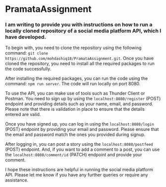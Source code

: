 # PramataAssignment

### I am writing to provide you with instructions on how to run a locally cloned repository of a social media platform API, which I have developed.

To begin with, you need to clone the repository using the following command: `git clone https://github.com/mohdashiq18/PramataAssignment.git`. Once you have cloned the repository, you need to install all the required packages to run the code successfully.

After installing the required packages, you can run the code using the command: `npm run server`. The code will run locally on port 8080.

To use the API, you can make use of tools such as Thunder Client or Postman. You need to sign up by using the `localhost:8080/register` (POST) endpoint and providing details such as your name, email, and password. Please note that there is validation in place to ensure that the details entered are valid.

Once you have signed up, you can log in using the `localhost:8080/login` (POST) endpoint by providing your email and password. Please ensure that the email and password match the ones you provided during signup.

After logging in, you can post a story using the `localhost:8080/postfeed` (POST) endpoint. And, if you want to add a comment to a post, you can use the `localhost:8080/comment/id` (PATCH) endpoint and provide your comment.

I hope these instructions are helpful in running the social media platform API. Please let me know if you have any further queries or require any assistance.

